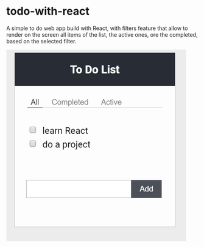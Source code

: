 # todo-with-react

A simple to do web app build with React, with filters feature that allow to render on the screen all items of the list, the active ones, ore the completed, based on the selected filter.

![Design preview](./UI.jpg)
